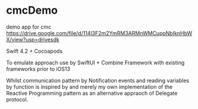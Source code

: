 # cmcDemo
demo app for cmc
https://drive.google.com/file/d/114l3F2m2YmRM3ARMnWMCuppNbIknHbWX/view?usp=drivesdk

Swift 4.2 + Cocoapods 

To emulate approach use by SwiftUI + Combine Framework with existing frameworks prior to iOS13

Whilst communication pattern by Notification events and reading variables by function is inspired by and merely my own implementation of the Reactive Programming pattern as an alternative appraoch of Delegate protocol. 


